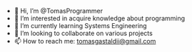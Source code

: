 - 👋 Hi, I’m @TomasProgrammer
- 👀 I’m interested in acquire knowledge about programming
- 🌱 I’m currently learning Systems Engineering
- 💞️ I’m looking to collaborate on various projects
- 📫 How to reach me: tomasgastaldii@gmail.com

<!---
TomasProgrammer/TomasProgrammer is a ✨ special ✨ repository because its `README.md` (this file) appears on your GitHub profile.
You can click the Preview link to take a look at your changes.
--->
